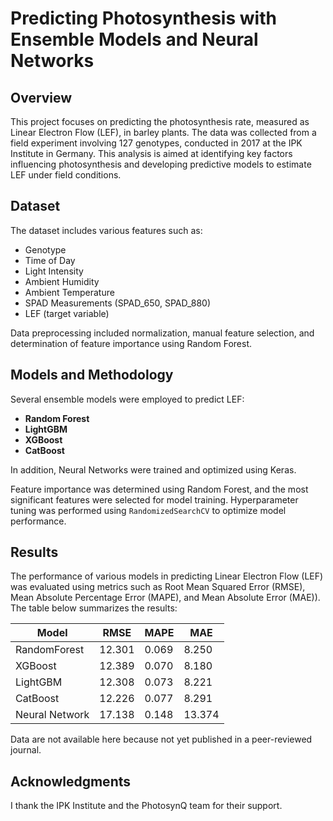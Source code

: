 # Predicting Photosynthesis with Ensemble Models and Neural Networks

## Overview
This project focuses on predicting the photosynthesis rate, measured as Linear Electron Flow (LEF), in barley plants. The data was collected from a field experiment involving 127 genotypes, conducted in 2017 at the IPK Institute in Germany. This analysis is aimed at identifying key factors influencing photosynthesis and developing predictive models to estimate LEF under field conditions.

## Dataset
The dataset includes various features such as:
- Genotype
- Time of Day
- Light Intensity
- Ambient Humidity
- Ambient Temperature
- SPAD Measurements (SPAD_650, SPAD_880)
- LEF (target variable)

Data preprocessing included normalization, manual feature selection, and determination of feature importance using Random Forest.

## Models and Methodology
Several ensemble models were employed to predict LEF:
- **Random Forest**
- **LightGBM**
- **XGBoost**
- **CatBoost**

In addition, Neural Networks were trained and optimized using Keras.

Feature importance was determined using Random Forest, and the most significant features were selected for model training. Hyperparameter tuning was performed using `RandomizedSearchCV` to optimize model performance.


## Results

The performance of various models in predicting Linear Electron Flow (LEF) was evaluated using metrics such as Root Mean Squared Error (RMSE), Mean Absolute Percentage Error (MAPE), and Mean Absolute Error (MAE)). The table below summarizes the results:

| Model         | RMSE      | MAPE      | MAE       |
|---------------|-----------|-----------|-----------|
| RandomForest  | 12.301    | 0.069     | 8.250     |
| XGBoost       | 12.389    | 0.070     | 8.180     |
| LightGBM      | 12.308    | 0.073     | 8.221     |
| CatBoost      | 12.226    | 0.077     | 8.291     |
| Neural Network| 17.138    | 0.148     | 13.374    |



Data are not available here because not yet published in a peer-reviewed journal.

## Acknowledgments

I thank the IPK Institute and the PhotosynQ team for their support.


